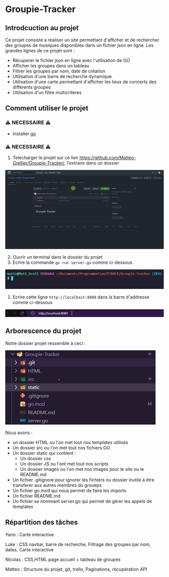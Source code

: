 # Groupie-Tracker

## Introdcuction au projet

Ce projet consiste a réaliser un site permettant d'afficher et de rechercher des groupes de musiques disponibles dans un fichier json en ligne. Les grandes lignes de ce projet sont :

- Récuperer le fichier json en ligne avec l'utilisation de GO
- Afficher les groupes dans un tableau
- Filtrer les groupes par nom, date de création
- Utilisation d'une barre de recherche dynamique
- Utilisation d'une carte permettant d'afficher les lieux de concerts des différents groupes
- Utilisation d'un filtre multicritères  

## Comment utiliser le projet

### :warning: NECESSAIRE :warning:

- Installer [go](https://golang.org/dl/go1.16.3.windows-amd64.msi)

### :warning: NECESSAIRE :warning:

1. Telecharger le projet sur ce lien <https://github.com/Matteo-Grellier/Groupie-Tracker/>, l'extraire dans un dossier

![img](static/images/IMG_Readme/DownloadRepo.gif)

2. Ouvrir un terminal dans le dossier du projet
3. Ecrire la commande ``go run server.go`` comme ci-dessous

![img](static/images/IMG_Readme/gorun.gif)

1. Ecrire cette ligne ``http://localhost:8080`` dans la barre d'addresse comme ci-dessous

![img](static/images/IMG_Readme/URL.gif)

## Arborescence du projet

Notre dossier projet ressemble à ceci :

![img](static/images/IMG_Readme/arborescence.png)

Nous avons :

- un dossier HTML ou l'on met tout nos templates utilisés
- Un dossier src ou l'on met tout nos fichiers GO
- Un dossier static qui contient :
  - Un dossier css
  - Un dossier JS ou l'ont met tout nos scripts
  - Un dossier images ou l'on met nos images pour le site ou le README.md
- Un fichier .gitignore pour ignorer les fichiers ou dossier inutile à être transferer aux autres membres du groueps
- Un fichier go.mod qui nous permet de faire les imports
- Un fichier README.md
- Un fichier se nommant server.go qui permet de gérer les appels de templates


## Répartition des tâches

Yann : Carte interactive

Luke : CSS navbar, barre de recherche, Filtrage des groupes par nom, dates, Carte interactive

Nicolas : CSS,HTML page accueil + tableau de groupes

Matteo : Structure du projet, git, trello, Paginations, récupération API
